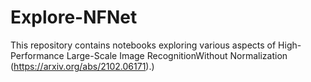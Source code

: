 # Explore-NFNet
This repository contains notebooks exploring various aspects of High-Performance Large-Scale Image RecognitionWithout Normalization (https://arxiv.org/abs/2102.06171).)
